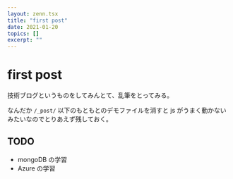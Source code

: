 ```yaml
---
layout: zenn.tsx
title: "first post"
date: 2021-01-20
topics: []
excerpt: ""
---
```


# first post

技術ブログというものをしてみんとて、乱筆をとってみる。

なんだか `/_post/` 以下のもともとのデモファイルを消すと js がうまく動かないみたいなのでとりあえず残しておく。

## TODO

- mongoDB の学習
- Azure の学習

